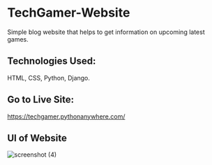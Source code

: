 # TechGamer-Website

Simple blog website that helps to get information on upcoming latest games.

## Technologies Used:

HTML, CSS, Python, Django.


## Go to Live Site:
https://techgamer.pythonanywhere.com/

## UI of Website
![screenshot (4)](https://github.com/rohanmr/TechGamer-Website/assets/122428641/e4732bed-5d9e-40d4-b3f9-9c97d222708b)
